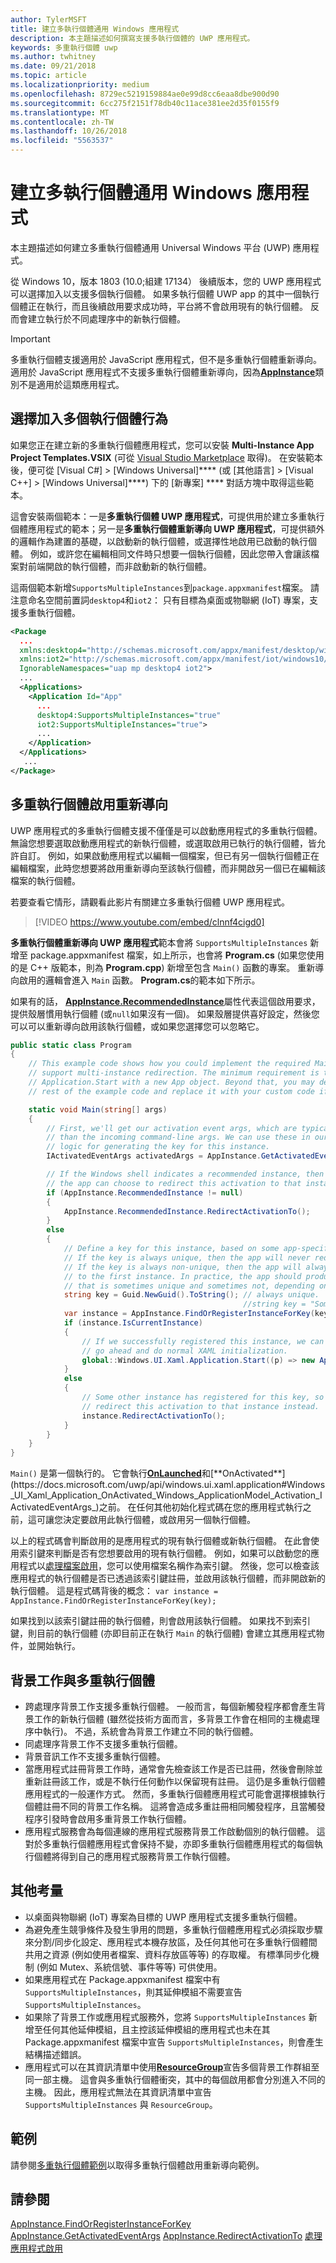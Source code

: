 ```yaml
---
author: TylerMSFT
title: 建立多執行個體通用 Windows 應用程式
description: 本主題描述如何撰寫支援多執行個體的 UWP 應用程式。
keywords: 多重執行個體 uwp
ms.author: twhitney
ms.date: 09/21/2018
ms.topic: article
ms.localizationpriority: medium
ms.openlocfilehash: 8729ec5219159884ae0e99d8cc6eaa8dbe900d90
ms.sourcegitcommit: 6cc275f2151f78db40c11ace381ee2d35f0155f9
ms.translationtype: MT
ms.contentlocale: zh-TW
ms.lasthandoff: 10/26/2018
ms.locfileid: "5563537"
---
```

# <a name="create-a-multi-instance-universal-windows-app"></a>建立多執行個體通用 Windows 應用程式

本主題描述如何建立多重執行個體通用 Universal Windows 平台 (UWP) 應用程式。

從 Windows 10，版本 1803 (10.0;組建 17134） 後續版本，您的 UWP 應用程式可以選擇加入以支援多個執行個體。 如果多執行個體 UWP app 的其中一個執行個體正在執行，而且後續啟用要求成功時，平台將不會啟用現有的執行個體。 反而會建立執行於不同處理序中的新執行個體。

> [!IMPORTANT]
> 多重執行個體支援適用於 JavaScript 應用程式，但不是多重執行個體重新導向。 適用於 JavaScript 應用程式不支援多重執行個體重新導向，因為[**AppInstance**](/uwp/api/windows.applicationmodel.appinstance)類別不是適用於這類應用程式。

## <a name="opt-in-to-multi-instance-behavior"></a>選擇加入多個執行個體行為

如果您正在建立新的多重執行個體應用程式，您可以安裝 **Multi-Instance App Project Templates.VSIX** (可從 [Visual Studio Marketplace](https://aka.ms/E2nzbv) 取得)。 在安裝範本後，便可從 \[Visual C#\] > \[Windows Universal\]**** (或 \[其他語言\] > \[Visual C++\] > \[Windows Universal\]****) 下的 \[新專案\] **** 對話方塊中取得這些範本。

這會安裝兩個範本：一是**多重執行個體 UWP 應用程式**，可提供用於建立多重執行個體應用程式的範本；另一是**多重執行個體重新導向 UWP 應用程式**，可提供額外的邏輯作為建置的基礎，以啟動新的執行個體，或選擇性地啟用已啟動的執行個體。 例如，或許您在編輯相同文件時只想要一個執行個體，因此您帶入會讓該檔案對前端開啟的執行個體，而非啟動新的執行個體。

這兩個範本新增`SupportsMultipleInstances`到`package.appxmanifest`檔案。 請注意命名空間前置詞`desktop4`和`iot2`： 只有目標為桌面或物聯網 (IoT) 專案，支援多重執行個體。

```xml
<Package
  ...
  xmlns:desktop4="http://schemas.microsoft.com/appx/manifest/desktop/windows10/4"
  xmlns:iot2="http://schemas.microsoft.com/appx/manifest/iot/windows10/2"  
  IgnorableNamespaces="uap mp desktop4 iot2">
  ...
  <Applications>
    <Application Id="App"
      ...
      desktop4:SupportsMultipleInstances="true"
      iot2:SupportsMultipleInstances="true">
      ...
    </Application>
  </Applications>
   ...
</Package>
```

## <a name="multi-instance-activation-redirection"></a>多重執行個體啟用重新導向

 UWP 應用程式的多重執行個體支援不僅僅是可以啟動應用程式的多重執行個體。 無論您想要選取啟動應用程式的新執行個體，或選取啟用已執行的執行個體，皆允許自訂。 例如，如果啟動應用程式以編輯一個檔案，但已有另一個執行個體正在編輯檔案，此時您想要將啟用重新導向至該執行個體，而非開啟另一個已在編輯該檔案的執行個體。

若要查看它情形，請觀看此影片有關建立多重執行個體 UWP 應用程式。

> [!VIDEO https://www.youtube.com/embed/clnnf4cigd0]

**多重執行個體重新導向 UWP 應用程式**範本會將 `SupportsMultipleInstances` 新增至 package.appxmanifest 檔案，如上所示，也會將  **Program.cs** (如果您使用的是 C++ 版範本，則為 **Program.cpp**) 新增至包含 `Main()` 函數的專案。 重新導向啟用的邏輯會進入 `Main` 函數。 **Program.cs**的範本如下所示。

如果有的話， [**AppInstance.RecommendedInstance**](/uwp/api/windows.applicationmodel.appinstance.recommendedinstance)屬性代表這個啟用要求，提供殼層慣用執行個體 (或`null`如果沒有一個)。 如果殼層提供喜好設定，然後您可以可以重新導向啟用該執行個體，或如果您選擇您可以忽略它。

``` csharp
public static class Program
{
    // This example code shows how you could implement the required Main method to
    // support multi-instance redirection. The minimum requirement is to call
    // Application.Start with a new App object. Beyond that, you may delete the
    // rest of the example code and replace it with your custom code if you wish.

    static void Main(string[] args)
    {
        // First, we'll get our activation event args, which are typically richer
        // than the incoming command-line args. We can use these in our app-defined
        // logic for generating the key for this instance.
        IActivatedEventArgs activatedArgs = AppInstance.GetActivatedEventArgs();

        // If the Windows shell indicates a recommended instance, then
        // the app can choose to redirect this activation to that instance instead.
        if (AppInstance.RecommendedInstance != null)
        {
            AppInstance.RecommendedInstance.RedirectActivationTo();
        }
        else
        {
            // Define a key for this instance, based on some app-specific logic.
            // If the key is always unique, then the app will never redirect.
            // If the key is always non-unique, then the app will always redirect
            // to the first instance. In practice, the app should produce a key
            // that is sometimes unique and sometimes not, depending on its own needs.
            string key = Guid.NewGuid().ToString(); // always unique.
                                                    //string key = "Some-App-Defined-Key"; // never unique.
            var instance = AppInstance.FindOrRegisterInstanceForKey(key);
            if (instance.IsCurrentInstance)
            {
                // If we successfully registered this instance, we can now just
                // go ahead and do normal XAML initialization.
                global::Windows.UI.Xaml.Application.Start((p) => new App());
            }
            else
            {
                // Some other instance has registered for this key, so we'll 
                // redirect this activation to that instance instead.
                instance.RedirectActivationTo();
            }
        }
    }
}
```

`Main()` 是第一個執行的。 它會執行[**OnLaunched**](https://docs.microsoft.com/uwp/api/windows.ui.xaml.application#Windows_UI_Xaml_Application_OnLaunched_Windows_ApplicationModel_Activation_LaunchActivatedEventArgs_)和[**OnActivated**](https://docs.microsoft.com/uwp/api/windows.ui.xaml.application#Windows_UI_Xaml_Application_OnActivated_Windows_ApplicationModel_Activation_IActivatedEventArgs_)之前。 在任何其他初始化程式碼在您的應用程式執行之前，這可讓您決定要啟用此執行個體，或啟用另一個執行個體。

以上的程式碼會判斷啟用的是應用程式的現有執行個體或新執行個體。 在此會使用索引鍵來判斷是否有您想要啟用的現有執行個體。 例如，如果可以啟動您的應用程式以[處理檔案啟用](https://docs.microsoft.com/en-us/windows/uwp/launch-resume/handle-file-activation)，您可以使用檔案名稱作為索引鍵。 然後，您可以檢查該應用程式的執行個體是否已透過該索引鍵註冊，並啟用該執行個體，而非開啟新的執行個體。 這是程式碼背後的概念： `var instance = AppInstance.FindOrRegisterInstanceForKey(key);`

如果找到以該索引鍵註冊的執行個體，則會啟用該執行個體。 如果找不到索引鍵，則目前的執行個體 (亦即目前正在執行 `Main` 的執行個體) 會建立其應用程式物件，並開始執行。

## <a name="background-tasks-and-multi-instancing"></a>背景工作與多重執行個體

- 跨處理序背景工作支援多重執行個體。 一般而言，每個新觸發程序都會產生背景工作的新執行個體 (雖然從技術方面而言，多背景工作會在相同的主機處理序中執行)。 不過，系統會為背景工作建立不同的執行個體。
- 同處理序背景工作不支援多重執行個體。
- 背景音訊工作不支援多重執行個體。
- 當應用程式註冊背景工作時，通常會先檢查該工作是否已註冊，然後會刪除並重新註冊該工作，或是不執行任何動作以保留現有註冊。 這仍是多重執行個體應用程式的一般運作方式。 然而，多重執行個體應用程式可能會選擇根據執行個體註冊不同的背景工作名稱。 這將會造成多重註冊相同觸發程序，且當觸發程序引發時會啟用多重背景工作執行個體。
- 應用程式服務會為每個連線的應用程式服務背景工作啟動個別的執行個體。 這對於多重執行個體應用程式會保持不變，亦即多重執行個體應用程式的每個執行個體將得到自己的應用程式服務背景工作執行個體。 

## <a name="additional-considerations"></a>其他考量

- 以桌面與物聯網 (IoT) 專案為目標的 UWP 應用程式支援多重執行個體。
- 為避免產生競爭條件及發生爭用的問題，多重執行個體應用程式必須採取步驟來分割/同步化設定、應用程式本機存放區，及任何其他可在多重執行個體間共用之資源 (例如使用者檔案、資料存放區等等) 的存取權。 有標準同步化機制 (例如 Mutex、系統信號、事件等等) 可供使用。
- 如果應用程式在 Package.appxmanifest 檔案中有 `SupportsMultipleInstances`，則其延伸模組不需要宣告 `SupportsMultipleInstances`。 
- 如果除了背景工作或應用程式服務外，您將 `SupportsMultipleInstances` 新增至任何其他延伸模組，且主控該延伸模組的應用程式也未在其 Package.appxmanifest 檔案中宣告 `SupportsMultipleInstances`，則會產生結構描述錯誤。
- 應用程式可以在其資訊清單中使用[**ResourceGroup**](https://docs.microsoft.com/windows/uwp/launch-resume/declare-background-tasks-in-the-application-manifest)宣告多個背景工作群組至同一部主機。 這會與多重執行個體衝突，其中的每個啟用都會分別進入不同的主機。 因此，應用程式無法在其資訊清單中宣告 `SupportsMultipleInstances` 與 `ResourceGroup`。

## <a name="sample"></a>範例

請參閱[多重執行個體範例](https://aka.ms/Kcrqst)以取得多重執行個體啟用重新導向範例。

## <a name="see-also"></a>請參閱

[AppInstance.FindOrRegisterInstanceForKey](https://docs.microsoft.com/uwp/api/windows.applicationmodel.appinstance#Windows_ApplicationModel_AppInstance_FindOrRegisterInstanceForKey_System_String_)
[AppInstance.GetActivatedEventArgs](https://docs.microsoft.com/uwp/api/windows.applicationmodel.appinstance#Windows_ApplicationModel_AppInstance_GetActivatedEventArgs)
[AppInstance.RedirectActivationTo](https://docs.microsoft.com/uwp/api/windows.applicationmodel.appinstance#Windows_ApplicationModel_AppInstance_RedirectActivationTo)
[處理應用程式啟用](https://docs.microsoft.com/windows/uwp/launch-resume/activate-an-app)
